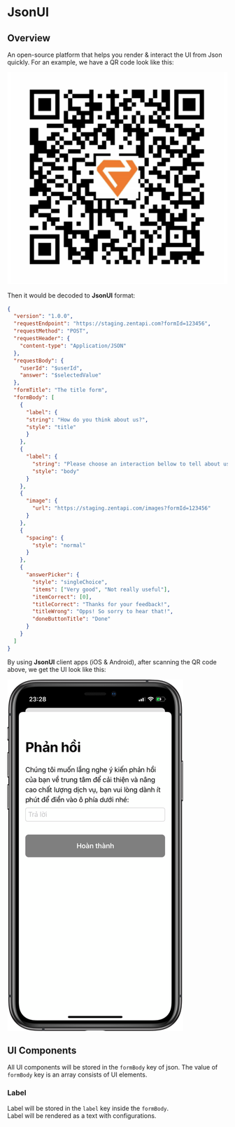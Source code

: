 # JsonUI

## Overview

An open-source platform that helps you render & interact the UI from Json quickly. For an example, we have a QR code look like this:

![](srcs/qrcode.png)

Then it would be decoded to **JsonUI** format:
```json
{
  "version": "1.0.0",
  "requestEndpoint": "https://staging.zentapi.com?formId=123456",
  "requestMethod": "POST",
  "requestHeader": {
    "content-type": "Application/JSON"
  },
  "requestBody": {
    "userId": "$userId",
    "answer": "$selectedValue"
  },
  "formTitle": "The title form",
  "formBody": [
    {
      "label": {
      "string": "How do you think about us?",
      "style": "title"
      }
    },
    {
      "label": {
        "string": "Please choose an interaction bellow to tell about us",
        "style": "body"
      }
    },
    {
      "image": {
        "url": "https://staging.zentapi.com/images?formId=123456"
      }
    },
    {
      "spacing": {
        "style": "normal"
      }
    },
    {
      "answerPicker": {
        "style": "singleChoice",
        "items": ["Very good", "Not really useful"],
        "itemCorrect": [0],
        "titleCorrect": "Thanks for your feedback!",
        "titleWrong": "Opps! So sorry to hear that!",
        "doneButtonTitle": "Done"
      }
    }
  ]
}
```
By using **JsonUI** client apps (iOS & Android), after scanning the QR code above, we get the UI look like this:

![](srcs/rendered.png)

## UI Components

All UI components will be stored in the `formBody` key of json. The value of `formBody` key is an array consists of UI elements.

### Label
Label will be stored in the `label` key inside the `formBody`.   
Label will be rendered as a text with configurations.
